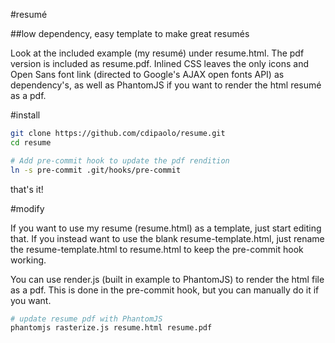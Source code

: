 #resumé

##low dependency, easy template to make great resumés

Look at the included example (my resumé) under resume.html. The pdf version is included as resume.pdf. Inlined CSS leaves the only icons and Open Sans font link (directed to Google's AJAX open fonts API) as dependency's, as well as PhantomJS if you want to render the html resumé as a pdf.

#install

```bash
git clone https://github.com/cdipaolo/resume.git
cd resume

# Add pre-commit hook to update the pdf rendition
ln -s pre-commit .git/hooks/pre-commit
```

that's it!

#modify

If you want to use my resume (resume.html) as a template, just start editing that. If you instead want to use the blank resume-template.html, just rename the resume-template.html to resume.html to keep the pre-commit hook working.

You can use render.js (built in example to PhantomJS) to render the html file as a pdf. This is done in the pre-commit hook, but you can manually do it if you want.

```bash
# update resume pdf with PhantomJS
phantomjs rasterize.js resume.html resume.pdf
```
